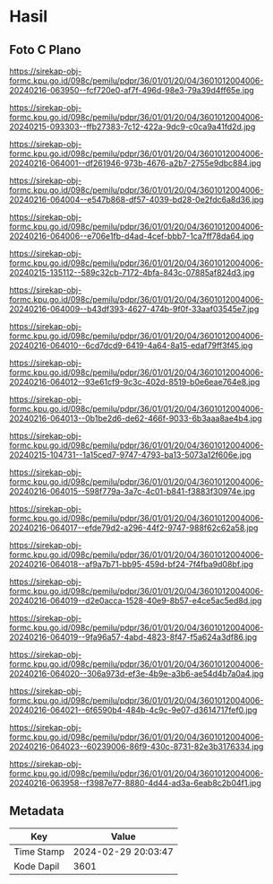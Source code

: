 # Hasil

## Foto C Plano

https://sirekap-obj-formc.kpu.go.id/098c/pemilu/pdpr/36/01/01/20/04/3601012004006-20240216-063950--fcf720e0-af7f-496d-98e3-79a39d4ff65e.jpg

https://sirekap-obj-formc.kpu.go.id/098c/pemilu/pdpr/36/01/01/20/04/3601012004006-20240215-093303--ffb27383-7c12-422a-9dc9-c0ca9a41fd2d.jpg

https://sirekap-obj-formc.kpu.go.id/098c/pemilu/pdpr/36/01/01/20/04/3601012004006-20240216-064001--df261946-973b-4676-a2b7-2755e9dbc884.jpg

https://sirekap-obj-formc.kpu.go.id/098c/pemilu/pdpr/36/01/01/20/04/3601012004006-20240216-064004--e547b868-df57-4039-bd28-0e2fdc6a8d36.jpg

https://sirekap-obj-formc.kpu.go.id/098c/pemilu/pdpr/36/01/01/20/04/3601012004006-20240216-064006--e706e1fb-d4ad-4cef-bbb7-1ca7ff78da64.jpg

https://sirekap-obj-formc.kpu.go.id/098c/pemilu/pdpr/36/01/01/20/04/3601012004006-20240215-135112--589c32cb-7172-4bfa-843c-07885af824d3.jpg

https://sirekap-obj-formc.kpu.go.id/098c/pemilu/pdpr/36/01/01/20/04/3601012004006-20240216-064009--b43df393-4627-474b-9f0f-33aaf03545e7.jpg

https://sirekap-obj-formc.kpu.go.id/098c/pemilu/pdpr/36/01/01/20/04/3601012004006-20240216-064010--6cd7dcd9-6419-4a64-8a15-edaf79ff3f45.jpg

https://sirekap-obj-formc.kpu.go.id/098c/pemilu/pdpr/36/01/01/20/04/3601012004006-20240216-064012--93e61cf9-9c3c-402d-8519-b0e6eae764e8.jpg

https://sirekap-obj-formc.kpu.go.id/098c/pemilu/pdpr/36/01/01/20/04/3601012004006-20240216-064013--0b1be2d6-de62-466f-9033-6b3aaa8ae4b4.jpg

https://sirekap-obj-formc.kpu.go.id/098c/pemilu/pdpr/36/01/01/20/04/3601012004006-20240215-104731--1a15ced7-9747-4793-ba13-5073a12f606e.jpg

https://sirekap-obj-formc.kpu.go.id/098c/pemilu/pdpr/36/01/01/20/04/3601012004006-20240216-064015--598f779a-3a7c-4c01-b841-f3883f30974e.jpg

https://sirekap-obj-formc.kpu.go.id/098c/pemilu/pdpr/36/01/01/20/04/3601012004006-20240216-064017--efde79d2-a296-44f2-9747-988f62c62a58.jpg

https://sirekap-obj-formc.kpu.go.id/098c/pemilu/pdpr/36/01/01/20/04/3601012004006-20240216-064018--af9a7b71-bb95-459d-bf24-7f4fba9d08bf.jpg

https://sirekap-obj-formc.kpu.go.id/098c/pemilu/pdpr/36/01/01/20/04/3601012004006-20240216-064019--d2e0acca-1528-40e9-8b57-e4ce5ac5ed8d.jpg

https://sirekap-obj-formc.kpu.go.id/098c/pemilu/pdpr/36/01/01/20/04/3601012004006-20240216-064019--9fa96a57-4abd-4823-8f47-f5a624a3df86.jpg

https://sirekap-obj-formc.kpu.go.id/098c/pemilu/pdpr/36/01/01/20/04/3601012004006-20240216-064020--306a973d-ef3e-4b9e-a3b6-ae54d4b7a0a4.jpg

https://sirekap-obj-formc.kpu.go.id/098c/pemilu/pdpr/36/01/01/20/04/3601012004006-20240216-064021--6f6590b4-484b-4c9c-9e07-d3614717fef0.jpg

https://sirekap-obj-formc.kpu.go.id/098c/pemilu/pdpr/36/01/01/20/04/3601012004006-20240216-064023--60239006-86f9-430c-8731-82e3b3176334.jpg

https://sirekap-obj-formc.kpu.go.id/098c/pemilu/pdpr/36/01/01/20/04/3601012004006-20240216-063958--f3987e77-8880-4d44-ad3a-6eab8c2b04f1.jpg


## Metadata

| Key        | Value               |
| ---------- | ------------------- |
| Time Stamp | 2024-02-29 20:03:47 |
| Kode Dapil | 3601                |



